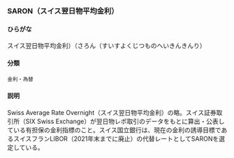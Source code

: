 <div style="display:none;">

## [あ行](securities-terms?id=あ行)
## [か行](securities-terms?id=か行)
## [さ行](securities-terms?id=さ行)
## [た行](securities-terms?id=た行)
## [な行](securities-terms?id=な行)
## [は行](securities-terms?id=は行)
## [ま行](securities-terms?id=ま行)
## [や行](securities-terms?id=や行)
## [ら行](securities-terms?id=ら行)
## [わ行](securities-terms?id=わ行)
## [英数字・記号](securities-terms?id=英数字・記号)

</div>

### SARON（スイス翌日物平均金利）

#### ひらがな

スイス翌日物平均金利）（さろん（すいすよくじつものへいきんきんり）

#### 分類

`金利・為替`

#### 説明

Swiss Average Rate Overnight（スイス翌日物平均金利）の略。スイス証券取引所（SIX Swiss Exchange）が翌日物レポ取引のデータをもとに算出・公表している有担保の金利指標のこと。スイス国立銀行は、現在の金利の誘導目標であるスイスフランLIBOR（2021年末までに廃止）の代替レートとしてSARONを選定している。

